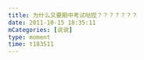 ```yaml
---
title: 为什么又要期中考试哒捏？？？？？？？
date: 2011-10-15 18:35:11
mCategories: [说说]
type: moment
time: t183511
---
```


